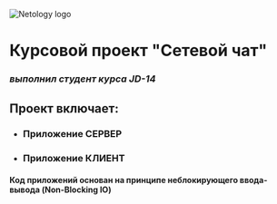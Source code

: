 ![Netology logo](https://u.netology.ngcdn.ru/tilda/uploads/images/main.svg)

# Курсовой проект "Сетевой чат"

### *выполнил студент курса JD-14*


## Проект включает:
* ### Приложение СЕРВЕР
* ### Приложение КЛИЕНТ

#### Код приложений основан на принципе неблокирующего ввода-вывода (Non-Blocking IO)
